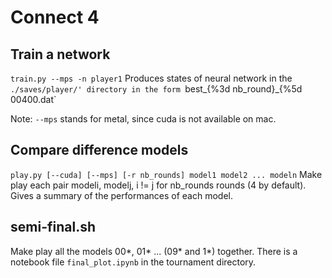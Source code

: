 # Connect 4

## Train a network
`train.py --mps -n player1`
Produces states of neural network in the `./saves/player/' directory in the form `best_{%3d nb_round}_{%5d 00400.dat`

Note: `--mps` stands for metal, since cuda is not available on mac.

## Compare difference models

`play.py [--cuda] [--mps] [-r nb_rounds] model1 model2 ... modeln`
Make play each pair modeli, modelj, i != j for nb_rounds rounds (4 by default).
Gives a summary of the performances of each model.

## semi-final.sh
Make play all the models 00*, 01* ... (09* and 1*) together. There is a notebook file `final_plot.ipynb` in the tournament directory.
